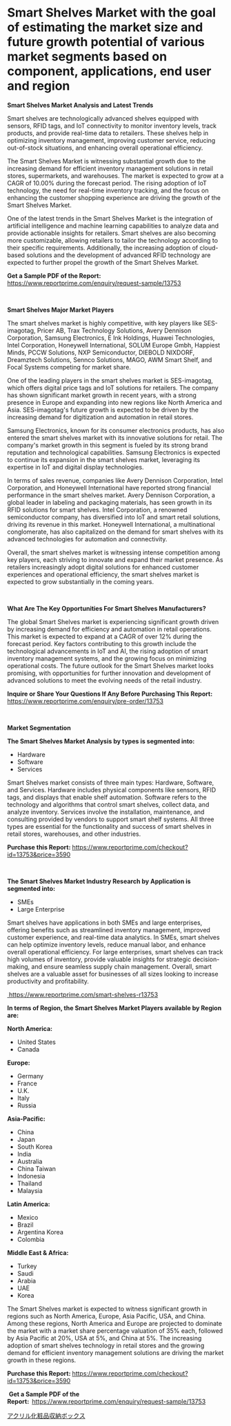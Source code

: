<p><h1>Smart Shelves Market with the goal of estimating the market size and future growth potential of various market segments based on component, applications, end user and region</h1></p><p><strong>Smart Shelves Market Analysis and Latest Trends</strong></p>
<p><p>Smart shelves are technologically advanced shelves equipped with sensors, RFID tags, and IoT connectivity to monitor inventory levels, track products, and provide real-time data to retailers. These shelves help in optimizing inventory management, improving customer service, reducing out-of-stock situations, and enhancing overall operational efficiency.</p><p>The Smart Shelves Market is witnessing substantial growth due to the increasing demand for efficient inventory management solutions in retail stores, supermarkets, and warehouses. The market is expected to grow at a CAGR of 10.00% during the forecast period. The rising adoption of IoT technology, the need for real-time inventory tracking, and the focus on enhancing the customer shopping experience are driving the growth of the Smart Shelves Market.</p><p>One of the latest trends in the Smart Shelves Market is the integration of artificial intelligence and machine learning capabilities to analyze data and provide actionable insights for retailers. Smart shelves are also becoming more customizable, allowing retailers to tailor the technology according to their specific requirements. Additionally, the increasing adoption of cloud-based solutions and the development of advanced RFID technology are expected to further propel the growth of the Smart Shelves Market.</p></p>
<p><strong>Get a Sample PDF of the Report:&nbsp;</strong> <a href="https://www.reportprime.com/enquiry/request-sample/13753">https://www.reportprime.com/enquiry/request-sample/13753</a></p>
<p>&nbsp;</p>
<p><strong>Smart Shelves Major Market Players</strong></p>
<p><p>The smart shelves market is highly competitive, with key players like SES-imagotag, Pricer AB, Trax Technology Solutions, Avery Dennison Corporation, Samsung Electronics, E Ink Holdings, Huawei Technologies, Intel Corporation, Honeywell International, SOLUM Europe Gmbh, Happiest Minds, PCCW Solutions, NXP Semiconductor, DIEBOLD NIXDORF, Dreamztech Solutions, Sennco Solutions, MAGO, AWM Smart Shelf, and Focal Systems competing for market share.</p><p>One of the leading players in the smart shelves market is SES-imagotag, which offers digital price tags and IoT solutions for retailers. The company has shown significant market growth in recent years, with a strong presence in Europe and expanding into new regions like North America and Asia. SES-imagotag's future growth is expected to be driven by the increasing demand for digitization and automation in retail stores.</p><p>Samsung Electronics, known for its consumer electronics products, has also entered the smart shelves market with its innovative solutions for retail. The company's market growth in this segment is fueled by its strong brand reputation and technological capabilities. Samsung Electronics is expected to continue its expansion in the smart shelves market, leveraging its expertise in IoT and digital display technologies.</p><p>In terms of sales revenue, companies like Avery Dennison Corporation, Intel Corporation, and Honeywell International have reported strong financial performance in the smart shelves market. Avery Dennison Corporation, a global leader in labeling and packaging materials, has seen growth in its RFID solutions for smart shelves. Intel Corporation, a renowned semiconductor company, has diversified into IoT and smart retail solutions, driving its revenue in this market. Honeywell International, a multinational conglomerate, has also capitalized on the demand for smart shelves with its advanced technologies for automation and connectivity.</p><p>Overall, the smart shelves market is witnessing intense competition among key players, each striving to innovate and expand their market presence. As retailers increasingly adopt digital solutions for enhanced customer experiences and operational efficiency, the smart shelves market is expected to grow substantially in the coming years.</p></p>
<p>&nbsp;</p>
<p><strong>What Are The Key Opportunities For Smart Shelves Manufacturers?</strong></p>
<p><p>The global Smart Shelves market is experiencing significant growth driven by increasing demand for efficiency and automation in retail operations. This market is expected to expand at a CAGR of over 12% during the forecast period. Key factors contributing to this growth include the technological advancements in IoT and AI, the rising adoption of smart inventory management systems, and the growing focus on minimizing operational costs. The future outlook for the Smart Shelves market looks promising, with opportunities for further innovation and development of advanced solutions to meet the evolving needs of the retail industry.</p></p>
<p><strong>Inquire or Share Your Questions If Any Before Purchasing This Report:</strong> <a href="https://www.reportprime.com/enquiry/pre-order/13753">https://www.reportprime.com/enquiry/pre-order/13753</a></p>
<p>&nbsp;</p>
<p><strong>Market Segmentation</strong></p>
<p><strong>The Smart Shelves Market Analysis by types is segmented into:</strong></p>
<p><ul><li>Hardware</li><li>Software</li><li>Services</li></ul></p>
<p><p>Smart Shelves market consists of three main types: Hardware, Software, and Services. Hardware includes physical components like sensors, RFID tags, and displays that enable shelf automation. Software refers to the technology and algorithms that control smart shelves, collect data, and analyze inventory. Services involve the installation, maintenance, and consulting provided by vendors to support smart shelf systems. All three types are essential for the functionality and success of smart shelves in retail stores, warehouses, and other industries.</p></p>
<p><strong>Purchase this Report:&nbsp;</strong><a href="https://www.reportprime.com/checkout?id=13753&price=3590">https://www.reportprime.com/checkout?id=13753&price=3590</a></p>
<p>&nbsp;</p>
<p><strong>The Smart Shelves Market Industry Research by Application is segmented into:</strong></p>
<p><ul><li>SMEs</li><li>Large Enterprise</li></ul></p>
<p><p>Smart shelves have applications in both SMEs and large enterprises, offering benefits such as streamlined inventory management, improved customer experience, and real-time data analytics. In SMEs, smart shelves can help optimize inventory levels, reduce manual labor, and enhance overall operational efficiency. For large enterprises, smart shelves can track high volumes of inventory, provide valuable insights for strategic decision-making, and ensure seamless supply chain management. Overall, smart shelves are a valuable asset for businesses of all sizes looking to increase productivity and profitability.</p></p>
<p><a href="https://www.reportprime.com/smart-shelves-r13753">&nbsp;https://www.reportprime.com/smart-shelves-r13753</a></p>
<p><strong>In terms of Region, the Smart Shelves Market Players available by Region are:</strong></p>
<p>
    <p> <strong> North America: </strong>
        <ul>
            <li>United States</li>
            <li>Canada</li>
        </ul>
        </p> 
    <p> <strong> Europe: </strong>
        <ul>
            <li>Germany</li>
            <li>France</li>
            <li>U.K.</li>
            <li>Italy</li>
            <li>Russia</li>
        </ul>
        </p> 
    <p> <strong> Asia-Pacific: </strong>
        <ul>
            <li>China</li>
            <li>Japan</li>
            <li>South Korea</li>
            <li>India</li>
            <li>Australia</li>
            <li>China Taiwan</li>
            <li>Indonesia</li>
            <li>Thailand</li>
            <li>Malaysia</li>
        </ul>
        </p> 
    <p> <strong> Latin America: </strong>
        <ul>
            <li>Mexico</li>
            <li>Brazil</li>
            <li>Argentina Korea</li>
            <li>Colombia</li>
        </ul>
        </p> 
    <p> <strong> Middle East & Africa: </strong>
        <ul>
            <li>Turkey</li>
            <li>Saudi</li>
            <li>Arabia</li>
            <li>UAE</li>
            <li>Korea</li>
        </ul>
    </p>
    </p>
<p><p>The Smart Shelves market is expected to witness significant growth in regions such as North America, Europe, Asia Pacific, USA, and China. Among these regions, North America and Europe are projected to dominate the market with a market share percentage valuation of 35% each, followed by Asia Pacific at 20%, USA at 5%, and China at 5%. The increasing adoption of smart shelves technology in retail stores and the growing demand for efficient inventory management solutions are driving the market growth in these regions.</p></p>
<p><strong>Purchase this Report: </strong><a href="https://www.reportprime.com/checkout?id=13753&price=3590">https://www.reportprime.com/checkout?id=13753&price=3590</a></p>
<p>&nbsp;<strong>Get a Sample PDF of the Report:&nbsp;&nbsp;</strong><a href="https://www.reportprime.com/enquiry/request-sample/13753">https://www.reportprime.com/enquiry/request-sample/13753</a></p>
<p><strong></strong></p>
<p><p><a href="https://medium.com/@eugenethompson65/%E3%82%A2%E3%82%AF%E3%83%AA%E3%83%AB%E5%8C%96%E7%B2%A7%E5%93%81%E5%8F%8E%E7%B4%8D%E3%83%9C%E3%83%83%E3%82%AF%E3%82%B9%E5%B8%82%E5%A0%B4%E8%A6%8F%E6%A8%A1-cagr-%E3%83%88%E3%83%AC%E3%83%B3%E3%83%892024-2030-32aad6f0ce8b">アクリル化粧品収納ボックス</a></p></p>